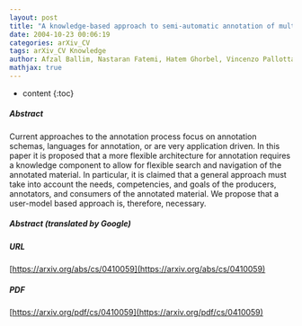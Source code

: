```yaml
---
layout: post
title: "A knowledge-based approach to semi-automatic annotation of multimedia documents via user adaptation"
date: 2004-10-23 00:06:19
categories: arXiv_CV
tags: arXiv_CV Knowledge
author: Afzal Ballim, Nastaran Fatemi, Hatem Ghorbel, Vincenzo Pallotta
mathjax: true
---
```


* content
{:toc}

##### Abstract
Current approaches to the annotation process focus on annotation schemas, languages for annotation, or are very application driven. In this paper it is proposed that a more flexible architecture for annotation requires a knowledge component to allow for flexible search and navigation of the annotated material. In particular, it is claimed that a general approach must take into account the needs, competencies, and goals of the producers, annotators, and consumers of the annotated material. We propose that a user-model based approach is, therefore, necessary.

##### Abstract (translated by Google)


##### URL
[https://arxiv.org/abs/cs/0410059](https://arxiv.org/abs/cs/0410059)

##### PDF
[https://arxiv.org/pdf/cs/0410059](https://arxiv.org/pdf/cs/0410059)

